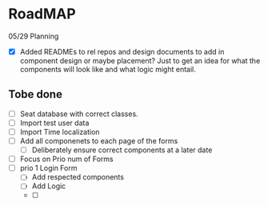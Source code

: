 # RoadMAP
05/29
Planning
- [x] Added READMEs to rel repos and design documents to add in component design or maybe placement? Just to get an idea for what the components will look like and what logic might entail. 

## Tobe done
- [ ] Seat database with correct classes. 
- [ ] Import test user data
- [ ] Import Time localization 
- [ ] Add all componenets to each page of the forms
  - [ ] Deliberately ensure correct components at a later date
- [ ] Focus on Prio num of Forms
- [ ] prio 1 Login Form
  - [ ] Add respected components
  - [ ] Add Logic
  - [ ] 
